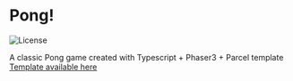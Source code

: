 # Pong!
![License](https://img.shields.io/badge/license-MIT-green)

A classic Pong game created with Typescript + Phaser3 + Parcel template  
[Template available here](https://github.com/ourcade/phaser3-typescript-parcel-template)